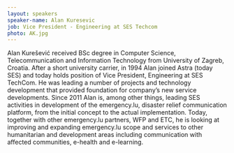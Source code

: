 ```yaml
---
layout: speakers
speaker-name: Alan Kuresevic
job: Vice President - Engineering at SES Techcom
photo: AK.jpg
---
```

Alan Kurešević received BSc degree in Computer Science, Telecommunication and Information Technology from University of Zagreb, Croatia. After a short university carrier, in 1994 Alan joined Astra (today SES) and today holds position of Vice President, Engineering at SES TechCom. He was leading a number of projects and technology development that provided foundation for company’s new service developments. Since 2011 Alan is, among other things, leading SES activities in development of the emergency.lu, disaster relief communication platform, from the initial concept to the actual implementation. Today, together with other emergency.lu partners, WFP and ETC, he is looking at improving and expanding emergency.lu scope and services to other humanitarian and development areas including communication with affected communities, e-health and e-learning.
